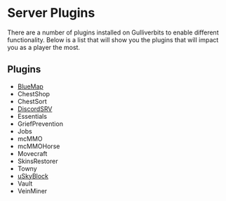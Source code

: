 # Server Plugins

There are a number of plugins installed on Gulliverbits to enable different functionality. Below is a list that will show you the plugins that will impact you as a player the most.

## Plugins

- [BlueMap](bluemap.md)
- ChestShop
- ChestSort
- [DiscordSRV](discord.md)
- Essentials
- GriefPrevention
- Jobs
- mcMMO
- mcMMOHorse
- Movecraft
- SkinsRestorer
- Towny
- [uSkyBlock](skyblock.md)
- Vault
- VeinMiner